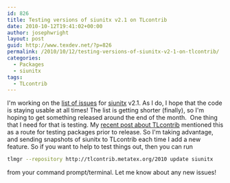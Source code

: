 ```yaml
---
id: 826
title: Testing versions of siunitx v2.1 on TLcontrib
date: 2010-10-12T19:41:02+00:00
author: josephwright
layout: post
guid: http://www.texdev.net/?p=826
permalink: /2010/10/12/testing-versions-of-siunitx-v2-1-on-tlcontrib/
categories:
  - Packages
  - siunitx
tags:
  - TLcontrib
---
```

I'm working on the [list of issues](http://bitbucket.org/josephwright/siunitx/issues?status=new&amp;status=open&amp;milestone=v2.1) for [siunitx](https://ctan.org/pkg/siunitx) v2.1. As I do, I hope that the code is staying usable at all times! The list is getting shorter (finally), so I'm hoping to get something released around the end of the month.  One thing that I need for that is testing. My [recent post about TLcontrib](http://www.texdev.net/2010/10/09/tex-live-packaging-expands/) mentioned this as a route for testing packages prior to release. So I'm taking advantage, and sending snapshots of siunitx to TLcontrib each time I add a new feature. So if you want to help to test things out, then you can run

```bash
tlmgr --repository http://tlcontrib.metatex.org/2010 update siunitx
```

from your command prompt/terminal. Let me know about any new issues!
